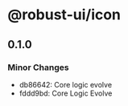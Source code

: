 # @robust-ui/icon

## 0.1.0

### Minor Changes

- db86642: Core logic evolve
- fddd9bd: Core Logic Evolve
